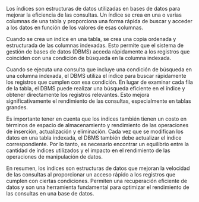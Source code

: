 Los índices son estructuras de datos utilizadas en bases de datos para mejorar la eficiencia de las consultas. Un índice se crea en una o varias columnas de una tabla y proporciona una forma rápida de buscar y acceder a los datos en función de los valores de esas columnas.

Cuando se crea un índice en una tabla, se crea una copia ordenada y estructurada de las columnas indexadas. Esto permite que el sistema de gestión de bases de datos (DBMS) acceda rápidamente a los registros que coinciden con una condición de búsqueda en la columna indexada.

Cuando se ejecuta una consulta que incluye una condición de búsqueda en una columna indexada, el DBMS utiliza el índice para buscar rápidamente los registros que cumplen con esa condición. En lugar de examinar cada fila de la tabla, el DBMS puede realizar una búsqueda eficiente en el índice y obtener directamente los registros relevantes. Esto mejora significativamente el rendimiento de las consultas, especialmente en tablas grandes.

Es importante tener en cuenta que los índices también tienen un costo en términos de espacio de almacenamiento y rendimiento de las operaciones de inserción, actualización y eliminación. Cada vez que se modifican los datos en una tabla indexada, el DBMS también debe actualizar el índice correspondiente. Por lo tanto, es necesario encontrar un equilibrio entre la cantidad de índices utilizados y el impacto en el rendimiento de las operaciones de manipulación de datos.

En resumen, los índices son estructuras de datos que mejoran la velocidad de las consultas al proporcionar un acceso rápido a los registros que cumplen con ciertas condiciones. Permiten una recuperación eficiente de datos y son una herramienta fundamental para optimizar el rendimiento de las consultas en una base de datos.